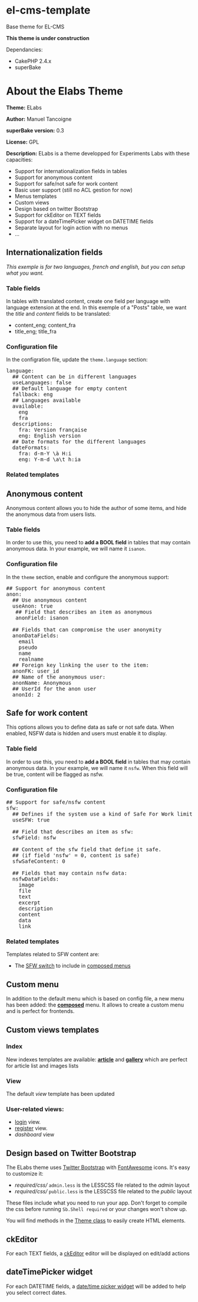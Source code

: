 el-cms-template
===============

Base theme for EL-CMS

**This theme is under construction**

Dependancies:
 - CakePHP 2.4.x
 - superBake

# About the Elabs Theme
__Theme:__ ELabs

__Author:__ Manuel Tancoigne

__superBake version:__ 0.3

__License:__ GPL

__Description:__
ELabs is a theme developped for Experiments Labs with these capacities:

 * Support for internationalization fields in tables
 * Support for anonymous content
 * Support for safe/not safe for work content
 * Basic user support (still no ACL gestion for now)
 * Menus templates
 * Custom views
 * Design based on twitter Bootstrap
 * Support for ckEditor on TEXT fields
 * Support for a dateTimePicker widget on DATETIME fields
 * Separate layout for login action with no menus
 * ...


## Internationalization fields
_This exemple is for two languages, french and english, but you can setup what you want._

### Table fields
In tables with translated content, create one field per language with language extension at the end. In this exemple of a "Posts" table, we want the _title_ and _content_ fields to be translated:

 * content_eng; content_fra
 * title_eng; title_fra

### Configuration file
In the configration file, update the `theme.language` section:
<pre class="syntax yaml">
language:
  ## Content can be in different languages
  useLanguages: false
  ## Default language for empty content
  fallback: eng
  ## Languages available
  available:
    eng
    fra
  descriptions:
    fra: Version française
    eng: English version
  ## Date formats for the different languages
  dateFormats:
    fra: d-m-Y \à H:i
    eng: Y-m-d \a\t h:ia
</pre>

### Related templates

## Anonymous content
Anonymous content allows you to hide the author of some items, and hide the anonymous data from users lists.

### Table fields

In order to use this, you need to __add a BOOL field__ in tables that may contain anonymous data. In your example, we will name it `isanon`.

### Configuration file

In the `theme` section, enable and configure the anonymous support:
<pre class="syntax yaml">
## Support for anonymous content
anon:
  ## Use anonymous content
  useAnon: true
   ## Field that describes an item as anonymous
   anonField: isanon

  ## Fields that can compromise the user anonymity
  anonDataFields:
    email
    pseudo
    name
    realname
  ## Foreign key linking the user to the item:
  anonFK: user_id
  ## Name of the anonymous user:
  anonName: Anonymous
  ## UserId for the anon user
  anonId: 2
</pre>

## Safe for work content
This options allows you to define data as safe or not safe data. When enabled, NSFW data is hidden and users must enable it to display.

### Table field

In order to use this, you need to __add a BOOL field__ in tables that may contain anonymous data. In your example, we will name it `nsfw`. When this field will be true, content will be flagged as nsfw.

### Configuration file

<pre class="syntax yaml">
## Support for safe/nsfw content
sfw:
  ## Defines if the system use a kind of Safe For Work limitations
  useSFW: true

  ## Field that describes an item as sfw:
  sfwField: nsfw

  ## Content of the sfw field that define it safe.
  ## (if field 'nsfw' = 0, content is safe)
  sfwSafeContent: 0

  ## Fields that may contain nsfw data:
  nsfwDataFields:
    image
    file
    text
    excerpt
    description
    content
    data
    link
</pre>

### Related templates
Templates related to SFW content are:

 * The [SFW switch](../menus.element_sfw_switch.md/docs:template) to include in [composed menus](../menus.composed.md/docs:template)


## Custom menu

In addition to the default menu which is based on config file, a new menu has been added: the __[composed](../menus.composed.md/docs:template)__ menu. It allows to create a custom menu and is perfect for frontends.

## Custom views templates

### Index
New indexes templates are available: __[article](../views.index_article.md/docs:template)__ and __[gallery](../views.index_gallery.md/docs:template)__ which are perfect for article list and images lists

### View
The default _view_ template has been updated

### User-related views:

 * [login](../views.user_login.md/docs:template) view.
 * [register](../views.user_register.md/docs:template) view.
 * _dashboard_ view

## Design based on Twitter Bootstrap
The ELabs theme uses [Twitter Bootstrap](http://getbootstrap.com) with [FontAwesome](http://fontawesome.io/) icons. It's easy to customize it:

 * _required/css/_ `admin.less` is the LESSCSS file related to the _admin_ layout
 * _required/css/_ `public.less` is the LESSCSS file related to the _public_ layout

These files include what you need to run your app. Don't forget to compile the css before running `Sb.Shell required` or your changes won't show up.

You will find methods in the [Theme class](../theme_class.methods.md/docs:template) to easily create HTML elements.

## ckEditor
For each TEXT fields, a [ckEditor](http://github.com/ckeditor/ckeditor-releases) editor will be displayed on edit/add actions

## dateTimePicker widget
For each DATETIME fields, a [date/time picker widget](http://github.com/smalot/bootstrap-datetimepicker) will be added to help you select correct dates.
